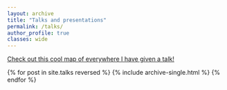 ```yaml
---
layout: archive
title: "Talks and presentations"
permalink: /talks/
author_profile: true
classes: wide
---
```


<p style="text-decoration:underline;"><a href="/talkmap.html">Check out this cool map of everywhere I have given a talk!</a></p>

{% for post in site.talks reversed %}
  {% include archive-single.html %}
{% endfor %}
